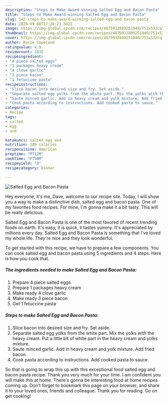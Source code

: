 ```yaml
---
description: "Steps to Make Award-winning Salted Egg and Bacon Pasta"
title: "Steps to Make Award-winning Salted Egg and Bacon Pasta"
slug: 342-steps-to-make-award-winning-salted-egg-and-bacon-pasta
date: 2020-09-08T17:26:21.562Z
image: https://img-global.cpcdn.com/recipes/4875932889251840/751x532cq70/salted-egg-and-bacon-pasta-recipe-main-photo.jpg
thumbnail: https://img-global.cpcdn.com/recipes/4875932889251840/751x532cq70/salted-egg-and-bacon-pasta-recipe-main-photo.jpg
cover: https://img-global.cpcdn.com/recipes/4875932889251840/751x532cq70/salted-egg-and-bacon-pasta-recipe-main-photo.jpg
author: Rosie Copeland
ratingvalue: 4.9
reviewcount: 1832
recipeingredient:
- "4 piece salted eggs"
- "1 packages heavy cream"
- "4 clove garlic"
- "3 piece bacon"
- "1 fetuccine pasta"
recipeinstructions:
- "Slice bacon into desired size and fry. Set aside."
- "Separate salted egg yolks from the white part. Mix the yolks with the heavy cream. Put a little bit of white part in the heavy cream and yolks mixture."
- "Saute minced garlic. Add in heavy cream and yolk mixture. Add fried bacon."
- "Cook pasta according to instructions. Add cooked pasta to sauce."
categories:
- Recipe
tags:
- salted
- egg
- and

katakunci: salted egg and 
nutrition: 189 calories
recipecuisine: American
preptime: "PT12M"
cooktime: "PT58M"
recipeyield: "3"
recipecategory: Dinner

---
```



![Salted Egg and Bacon Pasta](https://img-global.cpcdn.com/recipes/4875932889251840/751x532cq70/salted-egg-and-bacon-pasta-recipe-main-photo.jpg)

Hey everyone, it's me, Dave, welcome to our recipe site. Today, I will show you a way to make a distinctive dish, salted egg and bacon pasta. One of my favorites food recipes. For mine, I'm gonna make it a bit tasty. This will be really delicious.



Salted Egg and Bacon Pasta is one of the most favored of recent trending foods on earth. It's easy, it is quick, it tastes yummy. It's appreciated by millions every day. Salted Egg and Bacon Pasta is something that I've loved my whole life. They're nice and they look wonderful.


To get started with this recipe, we have to prepare a few components. You can cook salted egg and bacon pasta using 5 ingredients and 4 steps. Here is how you cook that.

<!--inarticleads1-->

##### The ingredients needed to make Salted Egg and Bacon Pasta:

1. Prepare 4 piece salted eggs
1. Prepare 1 packages heavy cream
1. Make ready 4 clove garlic
1. Make ready 3 piece bacon
1. Get 1 fetuccine pasta




<!--inarticleads2-->

##### Steps to make Salted Egg and Bacon Pasta:

1. Slice bacon into desired size and fry. Set aside.
1. Separate salted egg yolks from the white part. Mix the yolks with the heavy cream. Put a little bit of white part in the heavy cream and yolks mixture.
1. Saute minced garlic. Add in heavy cream and yolk mixture. Add fried bacon.
1. Cook pasta according to instructions. Add cooked pasta to sauce.




So that is going to wrap this up with this exceptional food salted egg and bacon pasta recipe. Thank you very much for your time. I am confident you will make this at home. There's gonna be interesting food at home recipes coming up. Don't forget to bookmark this page on your browser, and share it to your loved ones, friends and colleague. Thank you for reading. Go on get cooking!
